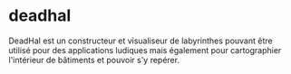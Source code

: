 deadhal
=======

DeadHal est un constructeur et visualiseur de labyrinthes pouvant être utilisé pour des applications ludiques mais également pour cartographier l'intérieur de bâtiments et pouvoir s'y repérer.
